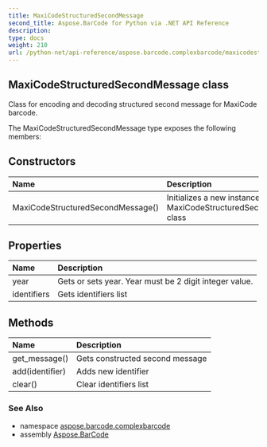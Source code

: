 ```yaml
---
title: MaxiCodeStructuredSecondMessage
second_title: Aspose.BarCode for Python via .NET API Reference
description: 
type: docs
weight: 210
url: /python-net/api-reference/aspose.barcode.complexbarcode/maxicodestructuredsecondmessage/
---
```


## MaxiCodeStructuredSecondMessage class

Class for encoding and decoding structured second message for MaxiCode barcode.

The MaxiCodeStructuredSecondMessage type exposes the following members:
## Constructors
| Name | Description |
| :- | :- |
|MaxiCodeStructuredSecondMessage()|Initializes a new instance of the MaxiCodeStructuredSecondMessage class|
## Properties
| Name | Description |
| :- | :- |
|year|Gets or sets year. Year must be 2 digit integer value.|
|identifiers|Gets identifiers list|
## Methods
| Name | Description |
| :- | :- |
|get_message()|Gets constructed second message|
|add(identifier)|Adds new identifier|
|clear()|Clear identifiers list|

### See Also

* namespace [aspose.barcode.complexbarcode](/barcode/python-net/api-reference/aspose.barcode.complexbarcode/)
* assembly [Aspose.BarCode](/barcode/python-net/api-reference/)

